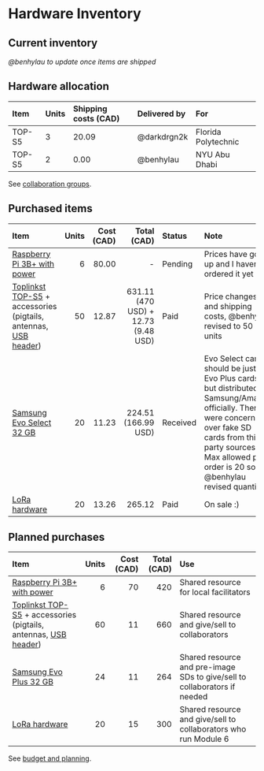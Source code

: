 # Hardware Inventory

## Current inventory

_@benhylau to update once items are shipped_

## Hardware allocation

| Item | Units | Shipping costs (CAD) | Delivered by | For |
|:--|:--|:--|:--|:--|
| TOP-S5 | 3 | 20.09 | @darkdrgn2k | Florida Polytechnic |
| TOP-S5 | 2 | 0.00 | @benhylau | NYU Abu Dhabi |

See [collaboration groups](https://github.com/tomeshnet/p2p-internet-workshop/issues/68).

## Purchased items

| Item | Units | Cost (CAD) | Total (CAD) | Status | Note |
|:--|--:|--:|--:|:--|:--|
| [Raspberry Pi 3B+ with power](https://www.amazon.ca/CanaKit-Raspberry-Premium-Clear-Supply/dp/B07BD51R39/ref=sr_1_3?ie=UTF8&qid=1537269850&sr=8-3&keywords=CanaKit) | 6 | 80.00 | - | Pending | Prices have gone up and I haven't ordered it yet |
| [Toplinkst TOP-S5](https://toplinkst-wifi.en.made-in-china.com/product/NyaQzvYEsGWL/China-Top-S5-802-11A-B-G-N-300Mbps-Rt5572-Dual-Band-USB-Wireless-Module-with-Ce-FCC-for-STB.html) + accessories (pigtails, antennas, [USB header](https://www.ebay.ca/itm/10PCS-USB-Male-to-2-54mm-DIP-Adapter-Converter-Board-4-Pin-PCB-DIY-Power-Supply/132646223066)) | 50 | 12.87 | 631.11 (470 USD) + 12.73 (9.48 USD) | Paid | Price changes and shipping costs, @benhylau revised to 50 units |
| [Samsung Evo Select 32 GB](https://www.amazon.com/gp/product/B06XWN9Q99/) | 20 | 11.23 | 224.51 (166.99 USD) | Received | Evo Select cards should be just like Evo Plus cards, but distributed by Samsung/Amazon officially. There were concerns over fake SD cards from third-party sources. Max allowed per order is 20 so @benhylau revised quantity |
| [LoRa hardware](https://www.aliexpress.com/item/LoRa-ESP32-ESP-32-0-96-Inch-Blue-OLED-Display-Bluetooth-WIFI-CP2102-LoRa-Kit-32/32856663861.html) | 20 | 13.26 | 265.12 | Paid | On sale :) |

## Planned purchases

| Item | Units | Cost (CAD) | Total (CAD) | Use |
|:--|--:|--:|--:|:--|
| [Raspberry Pi 3B+ with power](https://www.amazon.ca/CanaKit-Raspberry-Premium-Clear-Supply/dp/B07BD51R39/ref=sr_1_3?ie=UTF8&qid=1537269850&sr=8-3&keywords=CanaKit) | 6 | 70 | 420 | Shared resource for local facilitators |
| [Toplinkst TOP-S5](https://toplinkst-wifi.en.made-in-china.com/product/NyaQzvYEsGWL/China-Top-S5-802-11A-B-G-N-300Mbps-Rt5572-Dual-Band-USB-Wireless-Module-with-Ce-FCC-for-STB.html) + accessories (pigtails, antennas, [USB header](https://www.ebay.ca/itm/10PCS-USB-Male-to-2-54mm-DIP-Adapter-Converter-Board-4-Pin-PCB-DIY-Power-Supply/132646223066)) | 60 | 11 | 660 | Shared resource and give/sell to collaborators |
| [Samsung Evo Plus 32 GB](https://es.aliexpress.com/store/product/Original-SAMSUNG-Micro-SD-card-Memory-Card-EVO-EVO-Plus-32GB-Class10-TF-Card-C10-80MB/2882215_32801860844.html?spm=a219c.search0204.3.312.597e7641Ma9jyX&ws_ab_test=searchweb0_0,searchweb201602_4_10065_10068_10547_10059_10884_10548_10887_10696_100031_309_10084_10083_10103_451_452_10618_10307_10820_10303_525,searchweb201603_55,ppcSwitch_5_ppcChannel&algo_expid=89b40dad-d8cd-4036-85a4-c48516992182-44&algo_pvid=89b40dad-d8cd-4036-85a4-c48516992182&priceBeautifyAB=0) | 24 | 11 | 264 | Shared resource and pre-image SDs to give/sell to collaborators if needed |
| [LoRa hardware](https://www.aliexpress.com/item/LoRa-ESP32-ESP-32-0-96-Inch-Blue-OLED-Display-Bluetooth-WIFI-CP2102-LoRa-Kit-32/32856663861.html) | 20 | 15 | 300 | Shared resource and give/sell to collaborators who run Module 6 |

See [budget and planning](https://github.com/tomeshnet/p2p-internet-workshop/issues/56).
